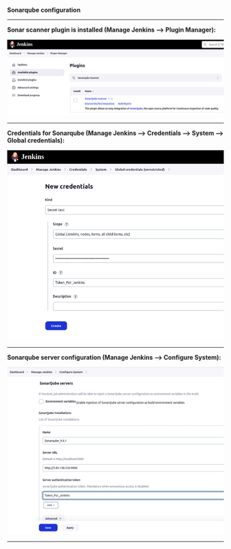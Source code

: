 **Sonarqube configuration**

-----------------------------------------------------------

**Sonar scanner plugin is installed (Manage Jenkins --> Plugin Manager):**

![Plugin](../screenshots/sonarqube-plugin.png)


-----------------------------------------------------------

**Credentials for Sonarqube (Manage Jenkins --> Credentials --> System --> Global credentials):**

![Secret](../screenshots/credentials-for-sonarqube.png)


-----------------------------------------------------------

**Sonarqube server configuration (Manage Jenkins --> Configure System):**

![Server](../screenshots/sonarqube-server.png)


-----------------------------------------------------------